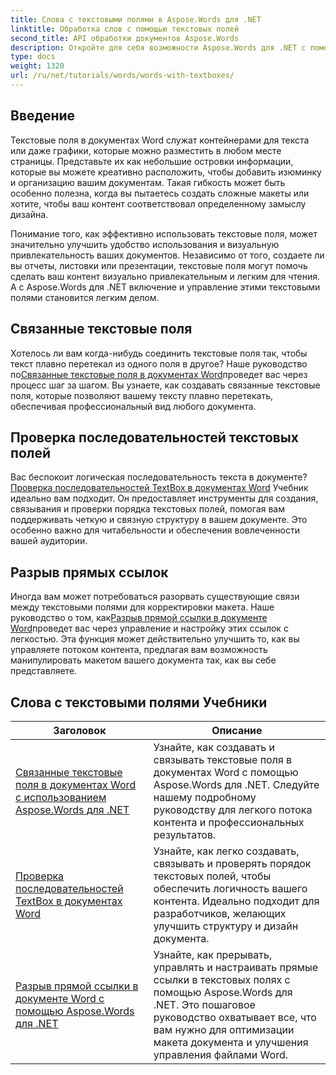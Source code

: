 ```yaml
---
title: Слова с текстовыми полями в Aspose.Words для .NET
linktitle: Обработка слов с помощью текстовых полей
second_title: API обработки документов Aspose.Words
description: Откройте для себя возможности Aspose.Words для .NET с помощью этих подробных руководств по работе с текстовыми полями, улучшению дизайна и функциональности документов.
type: docs
weight: 1320
url: /ru/net/tutorials/words/words-with-textboxes/
---
```

## Введение

Текстовые поля в документах Word служат контейнерами для текста или даже графики, которые можно разместить в любом месте страницы. Представьте их как небольшие островки информации, которые вы можете креативно расположить, чтобы добавить изюминку и организацию вашим документам. Такая гибкость может быть особенно полезна, когда вы пытаетесь создать сложные макеты или хотите, чтобы ваш контент соответствовал определенному замыслу дизайна.

Понимание того, как эффективно использовать текстовые поля, может значительно улучшить удобство использования и визуальную привлекательность ваших документов. Независимо от того, создаете ли вы отчеты, листовки или презентации, текстовые поля могут помочь сделать ваш контент визуально привлекательным и легким для чтения. А с Aspose.Words для .NET включение и управление этими текстовыми полями становится легким делом.

## Связанные текстовые поля

 Хотелось ли вам когда-нибудь соединить текстовые поля так, чтобы текст плавно перетекал из одного поля в другое? Наше руководство по[Связанные текстовые поля в документах Word](./linked-text-boxes/)проведет вас через процесс шаг за шагом. Вы узнаете, как создавать связанные текстовые поля, которые позволяют вашему тексту плавно перетекать, обеспечивая профессиональный вид любого документа.

## Проверка последовательностей текстовых полей

 Вас беспокоит логическая последовательность текста в документе?[Проверка последовательностей TextBox в документах Word](./textbox-sequences-check/) Учебник идеально вам подходит. Он предоставляет инструменты для создания, связывания и проверки порядка текстовых полей, помогая вам поддерживать четкую и связную структуру в вашем документе. Это особенно важно для читабельности и обеспечения вовлеченности вашей аудитории.

## Разрыв прямых ссылок

 Иногда вам может потребоваться разорвать существующие связи между текстовыми полями для корректировки макета. Наше руководство о том, как[Разрыв прямой ссылки в документе Word](./break-forward-link/)проведет вас через управление и настройку этих ссылок с легкостью. Эта функция может действительно улучшить то, как вы управляете потоком контента, предлагая вам возможность манипулировать макетом вашего документа так, как вы себе представляете.

## Слова с текстовыми полями Учебники
| Заголовок | Описание |
| --- | --- |
| [Связанные текстовые поля в документах Word с использованием Aspose.Words для .NET](./linked-text-boxes/) | Узнайте, как создавать и связывать текстовые поля в документах Word с помощью Aspose.Words для .NET. Следуйте нашему подробному руководству для легкого потока контента и профессиональных результатов. |
| [Проверка последовательностей TextBox в документах Word](./textbox-sequences-check/) | Узнайте, как легко создавать, связывать и проверять порядок текстовых полей, чтобы обеспечить логичность вашего контента. Идеально подходит для разработчиков, желающих улучшить структуру и дизайн документа. |
| [Разрыв прямой ссылки в документе Word с помощью Aspose.Words для .NET](./break-forward-link/) | Узнайте, как прерывать, управлять и настраивать прямые ссылки в текстовых полях с помощью Aspose.Words для .NET. Это пошаговое руководство охватывает все, что вам нужно для оптимизации макета документа и улучшения управления файлами Word. |